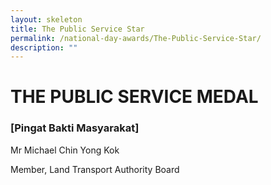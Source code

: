 ```yaml
---
layout: skeleton
title: The Public Service Star
permalink: /national-day-awards/The-Public-Service-Star/
description: ""
---
```

<style type="text/css">
  .cont {
    min-height: 100vh;
  }
</style>
<div class="container-lg py-5 my-5 text-center cont">
  <h1>THE PUBLIC SERVICE MEDAL</h1>
  <h3>[Pingat Bakti Masyarakat]</h3>
  <div class="row py-5">
    <div class="col-sm-4 mb-3 mx-auto">
      <p class="font-weight-bold mb-2 h4">Mr Michael Chin Yong Kok</p>
      <p class="mb-2">Member, Land Transport Authority Board</p>
    </div>
  </div>
</div>
